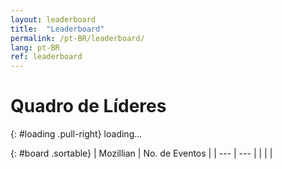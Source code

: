 ```yaml
---
layout: leaderboard
title:  "Leaderboard"
permalink: /pt-BR/leaderboard/
lang: pt-BR
ref: leaderboard
---
```


# Quadro de Líderes

{: #loading .pull-right}
<span class="glyphicon glyphicon-refresh" aria-hidden="true"></span> loading...

{: #board .sortable}
| Mozillian  | No. de Eventos |
| --- | --- |
|  |  |
